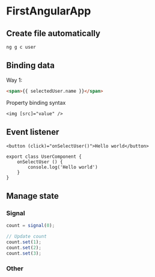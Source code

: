 # FirstAngularApp

## Create file automatically

```
ng g c user
```

## Binding data

Way 1:

```html
<span>{{ selectedUser.name }}</span>
```

Property binding syntax

```
<img [src]="value" />
```

## Event listener

```
<button (click)="onSelectUser()">Hello world</button>

export class UserComponent {
    onSelectUser () {
        console.log('Hello world')
    }
}
```

## Manage state

### Signal

```js
count = signal(0);

// Update count
count.set(1);
count.set(2);
count.set(3);
```

### Other
